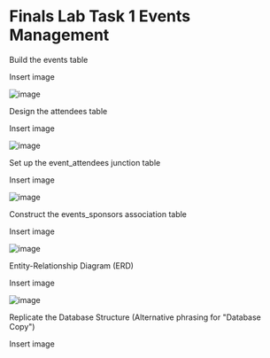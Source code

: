 # Finals Lab Task 1 Events Management

Build the events table

Insert image

![image](https://github.com/user-attachments/assets/3a0a8088-36b3-4960-a6b6-50844f148f62)


Design the attendees table

Insert image

![image](https://github.com/user-attachments/assets/67e7273d-c038-48d0-8548-1922661d34e3)

Set up the event_attendees junction table

Insert image

![image](https://github.com/user-attachments/assets/9f63b75d-1211-4649-89ab-5675b54b406d)


Construct the events_sponsors association table

Insert image

![image](https://github.com/user-attachments/assets/4d023448-dd05-4f5b-976f-a23da122b4cc)


Entity-Relationship Diagram (ERD)

Insert image

![image](https://github.com/user-attachments/assets/e1fd1e11-acd8-4bb7-a881-beda17730c17)


Replicate the Database Structure
(Alternative phrasing for "Database Copy")

Insert image
